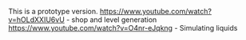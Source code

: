 This is a prototype version.
https://www.youtube.com/watch?v=hOLdXXIU6vU - shop and level generation
https://www.youtube.com/watch?v=O4nr-eJqkng - Simulating liquids
